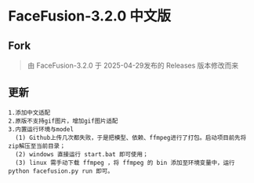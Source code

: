 FaceFusion-3.2.0 中文版
==========

Fork
-------

>由 FaceFusion-3.2.0 于 2025-04-29发布的 Releases 版本修改而来

更新
-------

```
1.添加中文适配
2.原版不支持gif图片，增加gif图片适配
3.内置运行环境与model
  (1) Github上传几次都失败，于是把模型、依赖、ffmpeg进行了打包。启动项目前先将zip解压至当前目录；
  (2) windows 直接运行 start.bat 即可使用；
  (3) linux 需手动下载 ffmpeg ，将 ffmpeg 的 bin 添加至环境变量中，运行 python facefusion.py run 即可。
```

